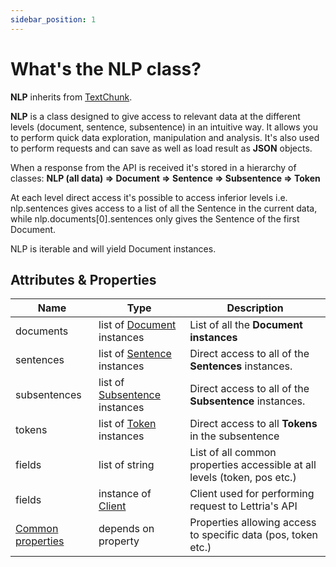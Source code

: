 ```yaml
---
sidebar_position: 1
---
```


# What's the NLP class?

**NLP** inherits from [TextChunk](https://lettria-documentation.readme.io/docs/textchunk).

**NLP** is a class designed to give access to relevant data at the different levels (document, sentence, subsentence) in an intuitive way. It allows you to perform quick data exploration, manipulation and analysis.
It's also used to perform requests and can save as well as load result as **JSON** objects.

When a response from the API is received it's stored in a hierarchy of classes:
**NLP (all data) => Document => Sentence => Subsentence => Token**

At each level direct access it's possible to access inferior levels  i.e. nlp.sentences gives access to a list of all the Sentence in the current data, while nlp.documents[0].sentences only gives the Sentence of the first Document.

NLP is iterable and will yield Document instances.


## Attributes & Properties

| Name              	| Type                          	| Description                                                              	|
|-------------------	|-------------------------------	|--------------------------------------------------------------------------	|
| documents         	| list of [Document](https://lettria-doc.netlify.app/docs/python-sdk/document-class) instances    	| List of all the **Document instances**                                       	|
| sentences         	| list of [Sentence](https://lettria-doc.netlify.app/docs/python-sdk/sentence-class) instances    	| Direct access to all of the **Sentences** instances.                         	|
| subsentences      	| list of [Subsentence](http://localhost:3000/docs/python-sdk/subsentence-class) instances 	| Direct access to all of the **Subsentence** instances.                       	|
| tokens            	| list of [Token](https://lettria-doc.netlify.app/docs/python-sdk/token-class) instances       	| Direct access to all **Tokens** in the subsentence                            	|
| fields            	| list of string                	| List of all common properties accessible at all levels (token, pos etc.) 	|
| fields            	| instance of [Client](https://lettria-doc.netlify.app/docs/python-sdk/client-class)            	| Client used for performing request to Lettria's API                      	|
| [Common properties](https://lettria-doc.netlify.app/docs/python-sdk/common-properties)	| depends on property           	| Properties allowing access to specific data (pos, token etc.)            	|
